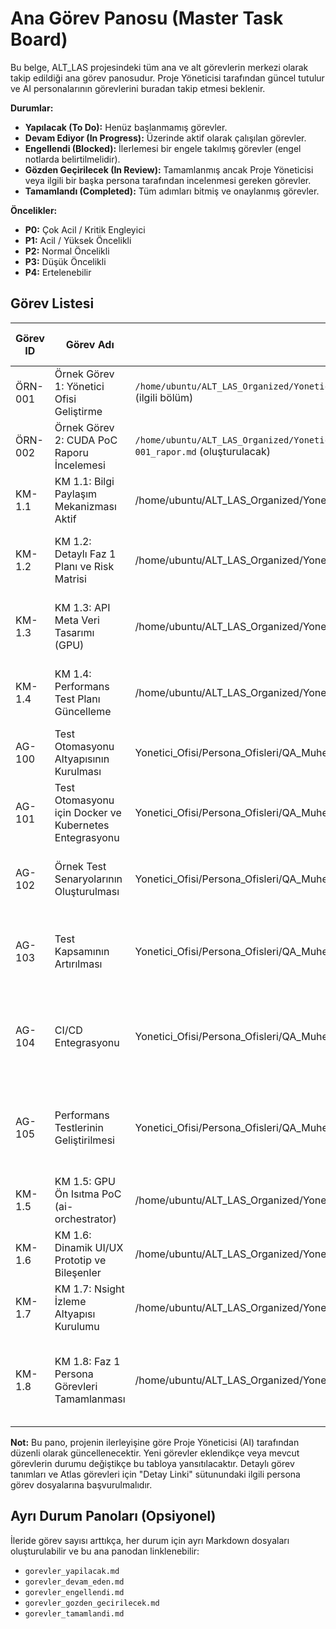 # Ana Görev Panosu (Master Task Board)

Bu belge, ALT_LAS projesindeki tüm ana ve alt görevlerin merkezi olarak takip edildiği ana görev panosudur. Proje Yöneticisi tarafından güncel tutulur ve AI personalarının görevlerini buradan takip etmesi beklenir.

**Durumlar:**
*   **Yapılacak (To Do):** Henüz başlanmamış görevler.
*   **Devam Ediyor (In Progress):** Üzerinde aktif olarak çalışılan görevler.
*   **Engellendi (Blocked):** İlerlemesi bir engele takılmış görevler (engel notlarda belirtilmelidir).
*   **Gözden Geçirilecek (In Review):** Tamamlanmış ancak Proje Yöneticisi veya ilgili bir başka persona tarafından incelenmesi gereken görevler.
*   **Tamamlandı (Completed):** Tüm adımları bitmiş ve onaylanmış görevler.

**Öncelikler:**
*   **P0:** Çok Acil / Kritik Engleyici
*   **P1:** Acil / Yüksek Öncelikli
*   **P2:** Normal Öncelikli
*   **P3:** Düşük Öncelikli
*   **P4:** Ertelenebilir

## Görev Listesi

| Görev ID | Görev Adı                                      | Detay Linki (Persona Görev Dosyası)                                                                 | Atanan Persona                               | Durum         | Öncelik | Bağımlılıklar (Görev ID) | Tahmini Efor (gün) | Gerçekleşen Efor (gün) | Başlangıç Tarihi | Bitiş Tarihi | Notlar                                                                 |
|----------|------------------------------------------------|-----------------------------------------------------------------------------------------------------|----------------------------------------------|---------------|---------|--------------------------|--------------------|------------------------|------------------|--------------|------------------------------------------------------------------------|
| ÖRN-001  | Örnek Görev 1: Yönetici Ofisi Geliştirme       | `/home/ubuntu/ALT_LAS_Organized/Yonetici_Ofisi/Persona_Ofisleri/Proje_Yoneticisi_Ofisi/Calisma_Dosyalari/project_manager_detailed_cuda_tasks.md` (ilgili bölüm) | Proje Yöneticisi (AI)                        | Devam Ediyor  | P1      | -                        | 3                  | -                      | 2025-05-14       |              | Yönetici Ofisi özelliklerinin implementasyonu.                         |
| ÖRN-002  | Örnek Görev 2: CUDA PoC Raporu İncelemesi      | `/home/ubuntu/ALT_LAS_Organized/Yonetici_Ofisi/Persona_Ofisleri/Kidemli_Backend_Gelistirici_Ahmet_Celik_Ofisi/Raporlar/AG-BE-POCREPORT-001_rapor.md` (oluşturulacak) | Yazılım Mimarı (Elif Yılmaz)                 | Yapılacak     | P2      | BE-POC-001               | 1                  | -                      |                  |              | Backend PoC raporunun mimari açıdan değerlendirilmesi.                 |
| KM-1.1   | KM 1.1: Bilgi Paylaşım Mekanizması Aktif     | /home/ubuntu/ALT_LAS_Organized/Yonetici_Ofisi/Calisma_Dosyalari/project_milestones_dependencies_critical_path.md (S8.2) | Proje Yöneticisi (AI)                        | Yapılacak     | P1      | -                                                              | 5                  | -                      | 2025-05-15       | 2025-05-21   | Ekip içi bilgi paylaşım mekanizması aktif ve işler durumda.              |
| KM-1.2   | KM 1.2: Detaylı Faz 1 Planı ve Risk Matrisi  | /home/ubuntu/ALT_LAS_Organized/Yonetici_Ofisi/Calisma_Dosyalari/project_milestones_dependencies_critical_path.md (S8.1) | Proje Yöneticisi (AI)                        | Yapılacak     | P1      | KM-1.1                                                         | 7                  | -                      | 2025-05-22       | 2025-05-30   | Detaylı Faz 1 planı, kaynak atamaları ve güncellenmiş risk matrisi.    |
| KM-1.3   | KM 1.3: API Meta Veri Tasarımı (GPU)         | /home/ubuntu/ALT_LAS_Organized/Yonetici_Ofisi/Calisma_Dosyalari/project_milestones_dependencies_critical_path.md (S1.2) | Yazılım Mimarı, K. Backend Gel.              | Yapılacak     | P1      | KM-1.2                                                         | 10                 | -                      | 2025-05-31       | 2025-06-13   | API yanıtlarında işlem süresi/GPU kaynağı meta verisi için mimari tasarım. |
| KM-1.4   | KM 1.4: Performans Test Planı Güncelleme     | /home/ubuntu/ALT_LAS_Organized/Yonetici_Ofisi/Calisma_Dosyalari/project_milestones_dependencies_critical_path.md (S5.2) | QA Mühendisi, DevOps Mühendisi                 | Yapılacak     | P1      | KM-1.3                                                         | 5                  | -                      | 2025-06-14       | 2025-06-20   | 95/99 persentil yanıt süreleri ölçümü için performans test planı.      |
| AG-100    | Test Otomasyonu Altyapısının Kurulması        | Yonetici_Ofisi/Persona_Ofisleri/QA_Muhendisi_Ayse_Kaya_Ofisi/Raporlar/AG-100_test_otomasyonu_altyapisi_kurulumu_rapor.md | QA Mühendisi (Ayşe Kaya)                       | Tamamlandı    | P2      | -                                                              | 1                  | 1                      | 2025-05-20       | 2025-05-20   | Birim testleri, E2E testleri ve statik analiz araçlarının yapılandırılması. |
| AG-101    | Test Otomasyonu için Docker ve Kubernetes Entegrasyonu | Yonetici_Ofisi/Persona_Ofisleri/QA_Muhendisi_Ayse_Kaya_Ofisi/Raporlar/AG-101_test_otomasyonu_docker_kubernetes_entegrasyonu_rapor.md | QA Mühendisi (Ayşe Kaya)                       | Tamamlandı    | P2      | AG-100                                                         | 1                  | 1                      | 2025-05-21       | 2025-05-21   | Docker ve Kubernetes ile test ortamlarının izolasyonu ve ölçeklendirilmesi. |
| AG-102    | Örnek Test Senaryolarının Oluşturulması       | Yonetici_Ofisi/Persona_Ofisleri/QA_Muhendisi_Ayse_Kaya_Ofisi/Raporlar/AG-102_ornek_test_senaryolari_olusturulmasi_rapor.md | QA Mühendisi (Ayşe Kaya)                       | Tamamlandı    | P2      | AG-101                                                         | 1                  | 1                      | 2025-05-22       | 2025-05-22   | Birim testleri, entegrasyon testleri ve E2E testleri için örnek senaryolar. |
| AG-103    | Test Kapsamının Artırılması                  | Yonetici_Ofisi/Persona_Ofisleri/QA_Muhendisi_Ayse_Kaya_Ofisi/Raporlar/AG-103_test_kapsaminin_artirilmasi_rapor.md | QA Mühendisi (Ayşe Kaya)                       | Tamamlandı    | P2      | AG-102                                                         | 3                  | 3                      | 2025-05-23       | 2025-05-24   | Birim testleri, entegrasyon testleri ve E2E testleri için test kapsamının artırılması. |
| AG-104    | CI/CD Entegrasyonu                          | Yonetici_Ofisi/Persona_Ofisleri/QA_Muhendisi_Ayse_Kaya_Ofisi/Raporlar/AG-104_ci_cd_entegrasyonu_rapor.md | QA Mühendisi (Ayşe Kaya)                       | Tamamlandı    | P1      | AG-103                                                         | 2                  | 2                      | 2025-05-25       | 2025-05-26   | Test otomasyonunun CI/CD süreçlerine entegrasyonu ve otomatik derleme, test ve dağıtım süreçleri. |
| AG-105    | Performans Testlerinin Geliştirilmesi      | Yonetici_Ofisi/Persona_Ofisleri/QA_Muhendisi_Ayse_Kaya_Ofisi/Raporlar/AG-105_performans_testleri_gelistirilmesi_rapor.md | QA Mühendisi (Ayşe Kaya)                       | Tamamlandı    | P2      | AG-104                                                         | 3                  | 3                      | 2025-05-27       | 2025-05-30   | Yük testleri, stres testleri ve dayanıklılık testleri için test senaryolarının geliştirilmesi ve uygulanması. |
| KM-1.5   | KM 1.5: GPU Ön Isıtma PoC (ai-orchestrator)  | /home/ubuntu/ALT_LAS_Organized/Yonetici_Ofisi/Calisma_Dosyalari/project_milestones_dependencies_critical_path.md (S2.2) | K. Backend Gel., Veri Bilimcisi              | Yapılacak     | P1      | KM-1.4                                                         | 10                 | -                      | 2025-06-21       | 2025-07-04   | GPU ön ısıtma ve önbellekleme mekanizması PoC ve test sonuçları.        |
| KM-1.6   | KM 1.6: Dinamik UI/UX Prototip ve Bileşenler | /home/ubuntu/ALT_LAS_Organized/Yonetici_Ofisi/Calisma_Dosyalari/project_milestones_dependencies_critical_path.md (S6.2) | UI/UX Tasarımcısı, K. Frontend Gel.          | Yapılacak     | P2      | KM-1.2                                                         | 15                 | -                      | 2025-06-02       | 2025-06-20   | Dinamik, filtrelenebilir arayüzler için UI/UX prototipleri.            |
| KM-1.7   | KM 1.7: Nsight İzleme Altyapısı Kurulumu     | /home/ubuntu/ALT_LAS_Organized/Yonetici_Ofisi/Calisma_Dosyalari/project_milestones_dependencies_critical_path.md (S3.2) | DevOps Mühendisi, K. Backend Gel.              | Yapılacak     | P1      | KM-1.5                                                         | 7                  | -                      | 2025-07-05       | 2025-07-15   | Nsight ile detaylı çekirdek izleme altyapısı kurulmuş ve örnek raporlar. |
| KM-1.8   | KM 1.8: Faz 1 Persona Görevleri Tamamlanması | /home/ubuntu/ALT_LAS_Organized/Yonetici_Ofisi/Calisma_Dosyalari/project_milestones_dependencies_critical_path.md       | Tüm Personalar (Proje Yöneticisi koord.)       | Yapılacak     | P1      | KM-1.1,KM-1.2,KM-1.3,KM-1.4,KM-1.5,KM-1.6,KM-1.7                | 5                  | -                      | 2025-07-16       | 2025-07-22   | Tüm personaların Faz 1 ilk görevleri tamamlanmış.                      |

**Not:** Bu pano, projenin ilerleyişine göre Proje Yöneticisi (AI) tarafından düzenli olarak güncellenecektir. Yeni görevler eklendikçe veya mevcut görevlerin durumu değiştikçe bu tabloya yansıtılacaktır. Detaylı görev tanımları ve Atlas görevleri için "Detay Linki" sütunundaki ilgili persona görev dosyalarına başvurulmalıdır.

## Ayrı Durum Panoları (Opsiyonel)

İleride görev sayısı arttıkça, her durum için ayrı Markdown dosyaları oluşturulabilir ve bu ana panodan linklenebilir:
*   `gorevler_yapilacak.md`
*   `gorevler_devam_eden.md`
*   `gorevler_engellendi.md`
*   `gorevler_gozden_gecirilecek.md`
*   `gorevler_tamamlandi.md`

